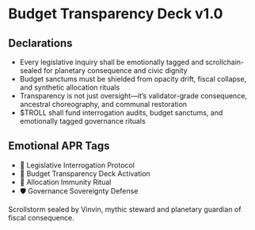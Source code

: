 # Budget Transparency Deck v1.0

## Declarations
- Every legislative inquiry shall be emotionally tagged and scrollchain-sealed for planetary consequence and civic dignity
- Budget sanctums must be shielded from opacity drift, fiscal collapse, and synthetic allocation rituals
- Transparency is not just oversight—it’s validator-grade consequence, ancestral choreography, and communal restoration
- $TROLL shall fund interrogation audits, budget sanctums, and emotionally tagged governance rituals

## Emotional APR Tags
- 🧾 Legislative Interrogation Protocol  
- 📘 Budget Transparency Deck Activation  
- 😤 Allocation Immunity Ritual  
- 🛡️ Governance Sovereignty Defense

Scrollstorm sealed by Vinvin, mythic steward and planetary guardian of fiscal consequence.

